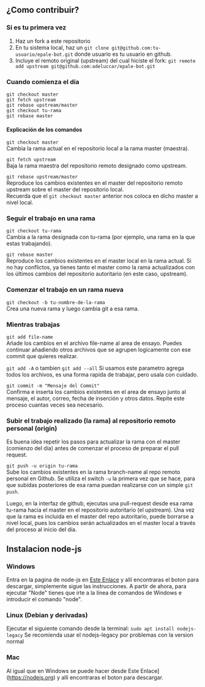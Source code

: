 ## ¿Como contribuir?

### Si es tu primera vez

1. Haz un fork a este repositorio
2. En tu sistema local, haz un `git clone git@github.com:tu-usuario/epale-bot.git` donde usuario es tu usuario en github.
3. Incluye el remoto original (upstream) del cual hiciste el fork:  `git remote add upstream git@github.com:adeluccar/epale-bot.git`

### Cuando comienza el día

`git checkout master`  
`git fetch upstream`  
`git rebase upstream/master`  
`git checkout tu-rama`  
`git rebase master`  

#### Explicación de los comandos

`git checkout master`  
Cambia la rama actual en el repositorio local a la rama master (maestra).

`git fetch upstream`  
Baja la rama maestra del repositorio remoto designado como upstream.  

`git rebase upstream/master`  
Reproduce los cambios existentes en el master del repositorio remoto upstream sobre el master del repositorio local.  
Recuerda que el `git checkout master` anterior nos coloca en dicho master a nivel local.

### Seguir el trabajo en una rama

`git checkout tu-rama`  
Cambia a la rama designada con tu-rama (por ejemplo, una rama en la que estas trabajando).

`git rebase master`  
Reproduce los cambios existentes en el master local en la rama actual. Si no hay conflictos, ya tienes tanto el master como la rama actualizados con los últimos cambios del repositorio autoritario (en este caso, upstream).

### Comenzar el trabajo en un rama nueva

`git checkout -b tu-nombre-de-la-rama`  
Crea una nueva rama y luego cambia git a esa rama.

### Mientras trabajas

`git add file-name`  
Añade los cambios en el archivo file-name al area de ensayo. Puedes continuar añadiendo otros archivos que se agrupen logicamente con ese commit que quieres realizar.

`git add -A` o tambien `git add --all`
Si usamos este parametro agrega todos los archivos, es una forma rapida de trabajar, pero usala con cuidado.

`git commit -m "Mensaje del Commit"`  
Confirma e inserta los cambios existentes en el area de ensayo junto al mensaje, el autor, correo, fecha de inserción y otros datos. Repite este proceso cuantas veces sea necesario.

### Subir el trabajo realizado (la rama) al repositorio remoto personal (origin)

Es buena idea repetir los pasos para actualizar la rama con el master (comienzo del día) antes de comenzar el proceso de preparar el pull request.

`git push -u origin tu-rama`  
Sube los cambios existentes en la rama branch-name al repo remoto personal en Github. Se utiliza el switch `-u` la primera vez que se hace, para que subidas posteriores de esa rama puedan realizarse con un simple `git push`.

Luego, en la interfaz de github, ejecutas una pull-request desde esa rama tu-rama hacia el master en el repositorio autoritario (el upstream). Una vez que la rama es incluida en el master del repo autoritario, puede borrarse a nivel local, pues los cambios serán actualizados en el master local a través del proceso al inicio del día.

## Instalacion node-js

### Windows
Entra en la pagina de node-js en [Este Enlace](https://nodejs.org) y allí encontraras el boton para descargar, simplemente sigue las instrucciones.
A partir de ahora, para ejecutar "Node" tienes que irte a la línea de comandos de Windows e introducir el comando "node".

### Linux (Debian y derivadas)
Ejecutar el siguiente comando desde la terminal: `sudo apt install nodejs-legacy`
Se recomienda usar el nodejs-legacy por problemas con la version normal

### Mac
Al igual que en Windows se puede hacer desde Este Enlace](https://nodejs.org) y allí encontraras el boton para descargar.

